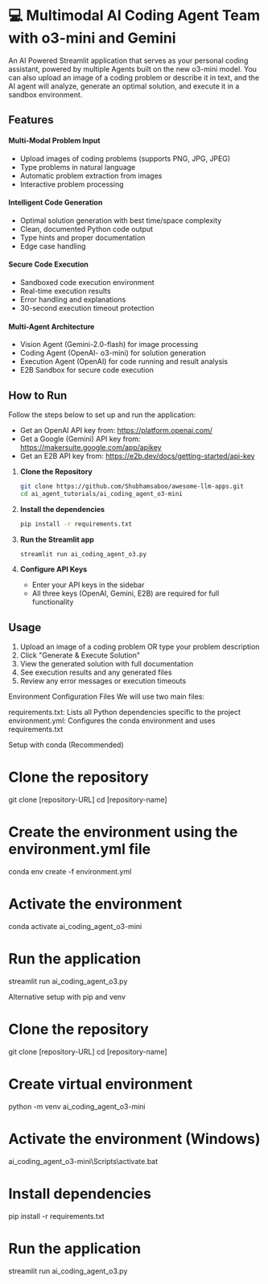 # 💻 Multimodal AI Coding Agent Team with o3-mini and Gemini
An AI Powered Streamlit application that serves as your personal coding assistant, powered by multiple Agents built on the new o3-mini model. You can also upload an image of a coding problem or describe it in text, and the AI agent will analyze, generate an optimal solution, and execute it in a sandbox environment.

## Features
#### Multi-Modal Problem Input
- Upload images of coding problems (supports PNG, JPG, JPEG)
- Type problems in natural language
- Automatic problem extraction from images
- Interactive problem processing

#### Intelligent Code Generation
- Optimal solution generation with best time/space complexity
- Clean, documented Python code output
- Type hints and proper documentation
- Edge case handling

#### Secure Code Execution
- Sandboxed code execution environment
- Real-time execution results
- Error handling and explanations
- 30-second execution timeout protection

#### Multi-Agent Architecture
- Vision Agent (Gemini-2.0-flash) for image processing
- Coding Agent (OpenAI- o3-mini) for solution generation
- Execution Agent (OpenAI) for code running and result analysis
- E2B Sandbox for secure code execution

## How to Run

Follow the steps below to set up and run the application:
- Get an OpenAI API key from: https://platform.openai.com/
- Get a Google (Gemini) API key from: https://makersuite.google.com/app/apikey
- Get an E2B API key from: https://e2b.dev/docs/getting-started/api-key

1. **Clone the Repository**
   ```bash
   git clone https://github.com/Shubhamsaboo/awesome-llm-apps.git
   cd ai_agent_tutorials/ai_coding_agent_o3-mini
   ```

2. **Install the dependencies**
    ```bash
    pip install -r requirements.txt
    ```

3. **Run the Streamlit app**
    ```bash
    streamlit run ai_coding_agent_o3.py
    ```

4. **Configure API Keys**
   - Enter your API keys in the sidebar
   - All three keys (OpenAI, Gemini, E2B) are required for full functionality

## Usage
1. Upload an image of a coding problem OR type your problem description
2. Click "Generate & Execute Solution"
3. View the generated solution with full documentation
4. See execution results and any generated files
5. Review any error messages or execution timeouts


Environment Configuration Files
We will use two main files:

requirements.txt: Lists all Python dependencies specific to the project
environment.yml: Configures the conda environment and uses requirements.txt

Setup with conda (Recommended)
# Clone the repository
git clone [repository-URL]
cd [repository-name]

# Create the environment using the environment.yml file
conda env create -f environment.yml

# Activate the environment
conda activate ai_coding_agent_o3-mini

# Run the application
streamlit run ai_coding_agent_o3.py

Alternative setup with pip and venv
# Clone the repository
git clone [repository-URL]
cd [repository-name]

# Create virtual environment
python -m venv ai_coding_agent_o3-mini

# Activate the environment (Windows)
ai_coding_agent_o3-mini\Scripts\activate.bat

# Install dependencies
pip install -r requirements.txt

# Run the application
streamlit run ai_coding_agent_o3.py